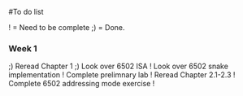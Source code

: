 #To do list

! = Need to be complete 
;) = Done.

### Week 1 
;) Reread Chapter 1
;) Look over 6502 ISA
! Look over 6502 snake implementation
! Complete prelimnary lab
! Reread Chapter 2.1-2.3 
! Complete 6502 addressing mode exercise 
!
